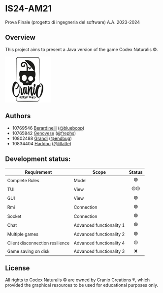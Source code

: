 # IS24-AM21
Prova Finale (progetto di ingegneria del software) A.A. 2023-2024



## Overview
 This project aims to present a Java version of the game Codex Naturalis ©. 
 
 ![Publisher](graphic_resources/publisher.png)



## Authors
- 10769546 [Berardinelli](10769546@polimi.it)  ([@blueboop](https://github.com/blooplum))
- 10765842 [Genovese](francesco1.genovese@mail.polimi.it) ([@frephs](https://github.com/frephs))
- 10802488 [Grandi](federico1.grandi@mail.polimi.it) ([@endbug](https://github.com/endbug))
- 10834404 [Haddou](hamza.haddou@mail.polimi.it) ([@litlatte](https://github.com/litlatte))


## Development status:

| Requirement | Scope| Status |
|-------------|---|:-------:|
| Complete Rules | Model| 🟢 |
| TUI | View| 🟡🟡|
| GUI | View |🟢 |
| Rmi  | Connection | 🟢 |
| Socket | Connection| 🟢 | 
| Chat | Advanced functionality 1 | 🟢|
| Multiple games  | Advanced functionality 2| 🟢
| Client disconnection resilience |Advanced functionality 4 | 🟡|
| Game saving on disk | Advanced functionality 3 | ❌ |

## License
All rights to Codex Naturalis © are owned by Cranio Creations ®, which provided the graphical resources to be used for educational purposes only.
